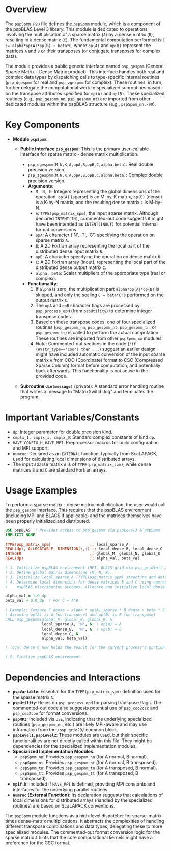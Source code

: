 # Overview

The `pspSpmm.F90` file defines the `pspSpmm` module, which is a component of the pspBLAS Level 3 library. This module is dedicated to operations involving the multiplication of a sparse matrix (`A`) by a dense matrix (`B`), resulting in a dense matrix (`C`). The fundamental computation performed is `C := alpha*op(A)*op(B) + beta*C`, where `op(A)` and `op(B)` represent the matrices `A` and `B` or their transposes (or conjugate transposes for complex data).

The module provides a public generic interface named `psp_gespmm` (General Sparse Matrix - Dense Matrix product). This interface handles both real and complex data types by dispatching calls to type-specific internal routines (`psp_dgespmm` for real and `psp_zgespmm` for complex). These routines, in turn, further delegate the computational work to specialized subroutines based on the transpose attributes specified for `op(A)` and `op(B)`. These specialized routines (e.g., `psp_gespmm_nn`, `psp_gespmm_nt`) are imported from other dedicated modules within the pspBLAS structure (e.g., `pspSpmm_nn.F90`).

# Key Components

*   **Module `pspSpmm`**:
    *   **Public Interface `psp_gespmm`**: This is the primary user-callable interface for sparse matrix - dense matrix multiplication.
        *   `psp_dgespmm(M,N,K,A,opA,B,opB,C,alpha,beta)`: Real double precision version.
        *   `psp_zgespmm(M,N,K,A,opA,B,opB,C,alpha,beta)`: Complex double precision version.
        *   **Arguments**:
            *   `M, N, K`: Integers representing the global dimensions of the operation. `op(A)` (sparse) is an M-by-K matrix, `op(B)` (dense) is a K-by-N matrix, and the resulting dense matrix `C` is M-by-N.
            *   `A`: `TYPE(psp_matrix_spm)`, the input sparse matrix. Although declared `INTENT(IN)`, commented-out code suggests it might have been intended as `INTENT(INOUT)` for potential internal format conversions.
            *   `opA`: A character ('N', 'T', 'C') specifying the operation on sparse matrix `A`.
            *   `B`: A 2D Fortran array representing the local part of the distributed dense input matrix `B`.
            *   `opB`: A character specifying the operation on dense matrix `B`.
            *   `C`: A 2D Fortran array (inout), representing the local part of the distributed dense output matrix `C`.
            *   `alpha, beta`: Scalar multipliers of the appropriate type (real or complex).
        *   **Functionality**:
            1.  If `alpha` is zero, the multiplication part `alpha*op(A)*op(B)` is skipped, and only the scaling `C = beta*C` is performed on the output matrix `C`.
            2.  The `opA` and `opB` character flags are processed by `psp_process_opM` (from `pspUtility`) to determine integer transpose codes.
            3.  Based on these transpose codes, one of four specialized routines (`psp_gespmm_nn`, `psp_gespmm_nt`, `psp_gespmm_tn`, or `psp_gespmm_tt`) is called to perform the actual computation. These routines are imported from other `pspSpmm_xx` modules.
            4.  *Note*: Commented-out sections in the code (`!if (A%str_type=='coo') then ...`) suggest an earlier design might have included automatic conversion of the input sparse matrix `A` from COO (Coordinate) format to CSC (Compressed Sparse Column) format before computation, and potentially back afterwards. This functionality is not active in the provided code.

    *   **Subroutine `die(message)`** (private): A standard error handling routine that writes a message to "MatrixSwitch.log" and terminates the program.

# Important Variables/Constants

*   `dp`: Integer parameter for double precision kind.
*   `cmplx_1, cmplx_i, cmplx_0`: Standard complex constants of kind `dp`.
*   `HAVE_CONFIG_H`, `HAVE_MPI`: Preprocessor macros for build configuration and MPI support.
*   `numroc`: Declared as an `EXTERNAL` function, typically from ScaLAPACK, used for calculating local dimensions of distributed arrays.
*   The input sparse matrix `A` is of `TYPE(psp_matrix_spm)`, while dense matrices `B` and `C` are standard Fortran arrays.

# Usage Examples

To perform a sparse matrix - dense matrix multiplication, the user would call the `psp_gespmm` interface. This requires that the pspBLAS environment (including MPI and BLACS if applicable) and the matrices themselves have been properly initialized and distributed.

```fortran
USE pspBLAS  ! Provides access to psp_gespmm via pspLevel3 & pspSpmm
IMPLICIT NONE

TYPE(psp_matrix_spm)                 :: local_sparse_A
REAL(dp), ALLOCATABLE, DIMENSION(:,:) :: local_dense_B, local_dense_C
INTEGER                              :: global_M, global_N, global_K
REAL(dp)                             :: alpha_val, beta_val

! 1. Initialize pspBLAS environment (MPI, BLACS grid via psp_gridinit_2D, etc.).
! 2. Define global matrix dimensions (M, N, K).
! 3. Initialize local_sparse_A (TYPE(psp_matrix_spm) structure and data).
! 4. Determine local dimensions for dense matrices B and C using numroc and
!    pspBLAS distribution schemes. Allocate and initialize local_dense_B and local_dense_C.

alpha_val = 1.0_dp
beta_val = 0.0_dp  ! For C = A*B

! Example: Compute C_dense = alpha * op(A)_sparse * B_dense + beta * C_dense
! Assuming op(A) is A (no transpose) and op(B) is B (no transpose)
CALL psp_gespmm(global_M, global_N, global_K, &
                local_sparse_A, 'N', &  ! op(A) = A
                local_dense_B,  'N', &  ! op(B) = B
                local_dense_C, &
                alpha_val, beta_val)

! local_dense_C now holds the result for the current process's portion of C.

! 5. Finalize pspBLAS environment.
```

# Dependencies and Interactions

*   **`pspVariable`**: Essential for the `TYPE(psp_matrix_spm)` definition used for the sparse matrix `A`.
*   **`pspUtility`**: Relies on `psp_process_opM` for parsing transpose flags. The commented-out code also suggests potential use of `psp_coo2csc` and `psp_csc2coo` for format conversions.
*   **`pspMPI`**: Included via `USE`, indicating that the underlying specialized routines (`psp_gespmm_nn`, etc.) are likely MPI-aware and may use information from the `/psp_grid2D/` common block.
*   **`pspLevel1`, `pspLevel2`**: These modules are `USE`d, but their specific functionalities are not directly called within this file. They might be dependencies for the specialized implementation modules.
*   **Specialized Implementation Modules**:
    *   `pspSpmm_nn`: Provides `psp_gespmm_nn` (for A normal, B normal).
    *   `pspSpmm_nt`: Provides `psp_gespmm_nt` (for A normal, B transposed).
    *   `pspSpmm_tn`: Provides `psp_gespmm_tn` (for A transposed, B normal).
    *   `pspSpmm_tt`: Provides `psp_gespmm_tt` (for A transposed, B transposed).
*   **`mpif.h`**: Included if `HAVE_MPI` is defined, providing MPI constants and interfaces for the underlying parallel routines.
*   **`numroc` (External Function)**: Its declaration suggests that calculations of local dimensions for distributed arrays (handled by the specialized routines) are based on ScaLAPACK conventions.

The `pspSpmm` module functions as a high-level dispatcher for sparse-matrix times dense-matrix multiplications. It abstracts the complexities of handling different transpose combinations and data types, delegating these to more specialized modules. The commented-out format conversion logic for the sparse matrix `A` hints that the core computational kernels might have a preference for the CSC format.
